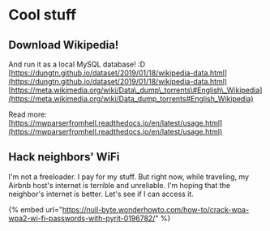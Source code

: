 # Cool stuff

## Download Wikipedia! 

And run it as a local MySQL database! :D  
[https://dungtn.github.io/dataset/2019/01/18/wikipedia-data.html](https://dungtn.github.io/dataset/2019/01/18/wikipedia-data.html)  
[https://meta.wikimedia.org/wiki/Data\_dump\_torrents\#English\_Wikipedia](https://meta.wikimedia.org/wiki/Data_dump_torrents#English_Wikipedia)

Read more:  
[https://mwparserfromhell.readthedocs.io/en/latest/usage.html](https://mwparserfromhell.readthedocs.io/en/latest/usage.html)

## Hack neighbors' WiFi

I'm not a freeloader. I pay for my stuff. But right now, while traveling, my Airbnb host's internet is terrible and unreliable. I'm hoping that the neighbor's internet is better. Let's see if I can access it.

{% embed url="https://null-byte.wonderhowto.com/how-to/crack-wpa-wpa2-wi-fi-passwords-with-pyrit-0196782/" %}



